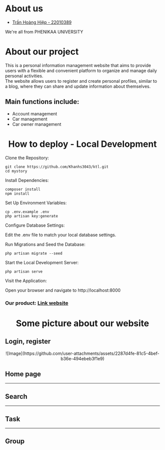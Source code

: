 <h1>About us</h1>
<ul>
    <a href = 'https://github.com/Hiep234' ><li>Trần Hoàng Hiệp - 22010389</li></a>
</ul>
<p>We're all from PHENIKAA UNIVERSITY</p>
<h1>About our project</h1>
<p>This is a personal information management website that aims to provide users with a flexible and convenient platform to organize and manage daily personal activities. <br> The website allows users to register and create personal profiles, similar to a blog, where they can share and update information about themselves.</p>

<h2>Main functions include:</h2>
<ul>
    <li>Account management</li>
     <li>Car management</li>
     <li>Car owner management</li>
</ul>
<h1 align='center'>How to deploy - Local Development</h1>
Clone the Repository:

    git clone https://github.com/Khanhs3043/ktl.git
    cd mystory
    
Install Dependencies:

    composer install
    npm install
    
Set Up Environment Variables:


    cp .env.example .env
    php artisan key:generate
    
Configure Database Settings:

Edit the .env file to match your local database settings.

Run Migrations and Seed the Database:


    php artisan migrate --seed
    
Start the Local Development Server:

    php artisan serve
    
Visit the Application:

Open your browser and navigate to http://localhost:8000

<h3>Our product: <a href='https://animated-space-succotash-9vq6pwvq97pf77p-8000.app.github.dev/'>Link website</a></h3>
<h1 align='center'>Some picture about our website</h1>
<h2>Login, register</h2>
<div align='center'>
    ![Image](https://github.com/user-attachments/assets/2287d4fe-81c5-4bef-b36e-494ebeb3f1e9)
    
</div>

<h2>Home page</h2>
<div align='center' >
    
</div>
<hr>
<h2>Search </h2>
<div align='center' >
    
</div>
<hr>
<h2>Task</h2>
<div align='center' >
    
</div>
<hr>
<h2>Group</h2>
<div align='center' >
    
</div>

